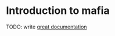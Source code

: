 # Introduction to mafia

TODO: write [great documentation](http://jacobian.org/writing/great-documentation/what-to-write/)
